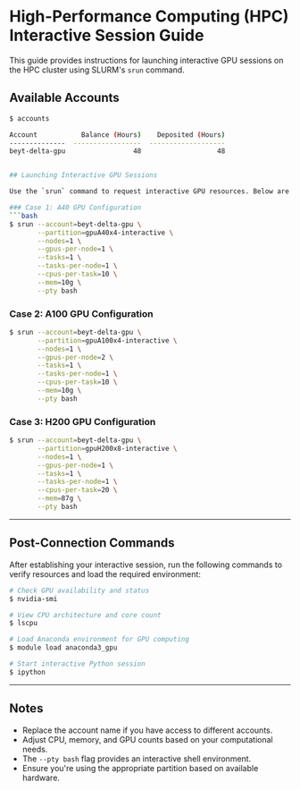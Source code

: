 
# High-Performance Computing (HPC) Interactive Session Guide

This guide provides instructions for launching interactive GPU sessions on the HPC cluster using SLURM's `srun` command.


## Available Accounts

```bash
$ accounts

Account           Balance (Hours)    Deposited (Hours)
--------------  -----------------  -------------------
beyt-delta-gpu                 48                   48


## Launching Interactive GPU Sessions

Use the `srun` command to request interactive GPU resources. Below are three common configurations:

### Case 1: A40 GPU Configuration
```bash
$ srun --account=beyt-delta-gpu \
       --partition=gpuA40x4-interactive \
       --nodes=1 \
       --gpus-per-node=1 \
       --tasks=1 \
       --tasks-per-node=1 \
       --cpus-per-task=10 \
       --mem=10g \
       --pty bash
```

### Case 2: A100 GPU Configuration
```bash
$ srun --account=beyt-delta-gpu \
       --partition=gpuA100x4-interactive \
       --nodes=1 \
       --gpus-per-node=2 \
       --tasks=1 \
       --tasks-per-node=1 \
       --cpus-per-task=10 \
       --mem=10g \
       --pty bash
```

### Case 3: H200 GPU Configuration
```bash
$ srun --account=beyt-delta-gpu \
       --partition=gpuH200x8-interactive \
       --nodes=1 \
       --gpus-per-node=1 \
       --tasks=1 \
       --tasks-per-node=1 \
       --cpus-per-task=20 \
       --mem=87g \
       --pty bash
```

---

## Post-Connection Commands

After establishing your interactive session, run the following commands to verify resources and load the required environment:

```bash
# Check GPU availability and status
$ nvidia-smi

# View CPU architecture and core count
$ lscpu

# Load Anaconda environment for GPU computing
$ module load anaconda3_gpu

# Start interactive Python session
$ ipython
```

---

## Notes
- Replace the account name if you have access to different accounts.
- Adjust CPU, memory, and GPU counts based on your computational needs.
- The `--pty bash` flag provides an interactive shell environment.
- Ensure you're using the appropriate partition based on available hardware.
```
